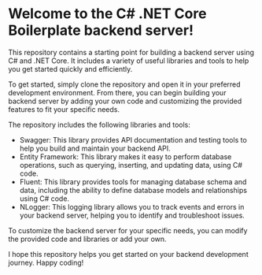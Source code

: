 # Welcome to the C# .NET Core Boilerplate backend server!

This repository contains a starting point for building a backend server using C# and .NET Core. It includes a variety of useful libraries and tools to help you get started quickly and efficiently.

To get started, simply clone the repository and open it in your preferred development environment. From there, you can begin building your backend server by adding your own code and customizing the provided features to fit your specific needs.

The repository includes the following libraries and tools:

* Swagger: This library provides API documentation and testing tools to help you build and maintain your backend API.
* Entity Framework: This library makes it easy to perform database operations, such as querying, inserting, and updating data, using C# code.
* Fluent: This library provides tools for managing database schema and data, including the ability to define database models and relationships using C# code.
* NLogger: This logging library allows you to track events and errors in your backend server, helping you to identify and troubleshoot issues.

To customize the backend server for your specific needs, you can modify the provided code and libraries or add your own.

I hope this repository helps you get started on your backend development journey. Happy coding!
